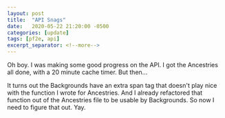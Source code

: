 ```yaml
---
layout: post
title:  "API Snags"
date:   2020-05-22 21:20:00 -0500
categories: [update]
tags: [pf2e, api]
excerpt_separator: <!--more-->
---
```

Oh boy. I was making some good progress on the API. I got the Ancestries all done, with a 20 minute cache timer. But then...
<!--more-->

It turns out the Backgrounds have an extra span tag that doesn't play nice with the function I wrote for Ancestries. And I already refactored that function out of the Ancestries file to be usable by Backgrounds. So now I need to figure that out. Yay.